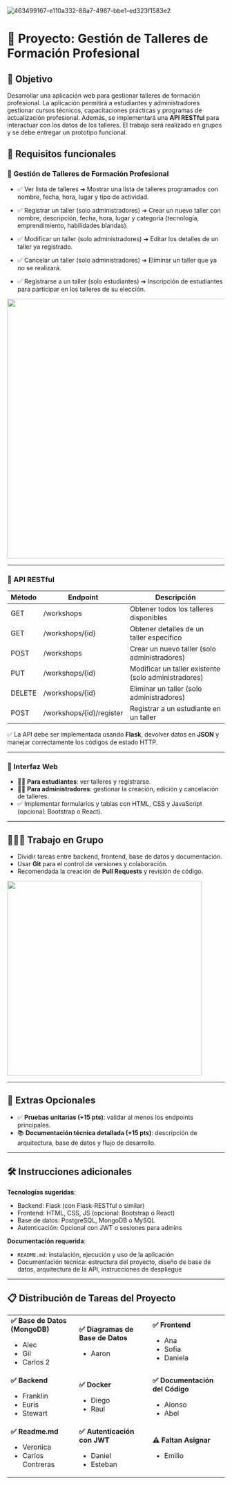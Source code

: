 ![463499167-e110a332-88a7-4987-bbe1-ed323f1583e2](https://github.com/user-attachments/assets/76234eda-7a55-46cd-af29-62a72ee0f02d)

# 🤖 Proyecto: Gestión de Talleres de Formación Profesional

## 🎯 Objetivo

Desarrollar una aplicación web para gestionar talleres de formación profesional. La aplicación permitirá a estudiantes y administradores gestionar cursos técnicos, capacitaciones prácticas y programas de actualización profesional. Además, se implementará una **API RESTful** para interactuar con los datos de los talleres. El trabajo será realizado en grupos y se debe entregar un prototipo funcional.

## 💌 Requisitos funcionales

### 🔹 Gestión de Talleres de Formación Profesional

* ✅ Ver lista de talleres
  ➔ Mostrar una lista de talleres programados con nombre, fecha, hora, lugar y tipo de actividad.

* ✅ Registrar un taller (solo administradores)
  ➔ Crear un nuevo taller con nombre, descripción, fecha, hora, lugar y categoría (tecnología, emprendimiento, habilidades blandas).

* ✅ Modificar un taller (solo administradores)
  ➔ Editar los detalles de un taller ya registrado.

* ✅ Cancelar un taller (solo administradores)
  ➔ Eliminar un taller que ya no se realizará.

* ✅ Registrarse a un taller (solo estudiantes)
  ➔ Inscripción de estudiantes para participar en los talleres de su elección.
  
<div align="center">
  <img src="https://github.com/user-attachments/assets/4cd9a892-b733-4968-abbc-1894b7e40672" width="600">
</div>

---

### 🔹 API RESTful

| Método | Endpoint                 | Descripción                                          |
| ------ | ------------------------ | ---------------------------------------------------- |
| GET    | /workshops               | Obtener todos los talleres disponibles               |
| GET    | /workshops/{id}          | Obtener detalles de un taller específico             |
| POST   | /workshops               | Crear un nuevo taller (solo administradores)         |
| PUT    | /workshops/{id}          | Modificar un taller existente (solo administradores) |
| DELETE | /workshops/{id}          | Eliminar un taller (solo administradores)            |
| POST   | /workshops/{id}/register | Registrar a un estudiante en un taller               |

✅ La API debe ser implementada usando **Flask**, devolver datos en **JSON** y manejar correctamente los códigos de estado HTTP.

---

### 🔹 Interfaz Web

* 👩‍🎓 **Para estudiantes**: ver talleres y registrarse.
* 👨‍💼 **Para administradores**: gestionar la creación, edición y cancelación de talleres.
* ✅ Implementar formularios y tablas con HTML, CSS y JavaScript (opcional: Bootstrap o React).

---

## 🧑‍🤝‍🧑 Trabajo en Grupo

* Dividir tareas entre backend, frontend, base de datos y documentación.
* Usar **Git** para el control de versiones y colaboración.
* Recomendada la creación de **Pull Requests** y revisión de código.

<div align="left">
  <img src="https://github.com/user-attachments/assets/3b000f52-7f9c-4e57-9bfc-cb3325033765" width="450">
</div>

---

## 🧪 Extras Opcionales

* ✅ **Pruebas unitarias (+15 pts)**: validar al menos los endpoints principales.
* 📚 **Documentación técnica detallada (+15 pts)**: descripción de arquitectura, base de datos y flujo de desarrollo.

---

## 🛠️ Instrucciones adicionales

**Tecnologías sugeridas**:

* Backend: Flask (con Flask-RESTful o similar)
* Frontend: HTML, CSS, JS (opcional: Bootstrap o React)
* Base de datos: PostgreSQL, MongoDB o MySQL
* Autenticación: Opcional con JWT o sesiones para admins

**Documentación requerida**:

* `README.md`: instalación, ejecución y uso de la aplicación
* Documentación técnica: estructura del proyecto, diseño de base de datos, arquitectura de la API, instrucciones de despliegue

---

<h2>📋 Distribución de Tareas del Proyecto</h2>

<table>
  <tr>
    <td>
      <strong>✅ Base de Datos (MongoDB)</strong><br>
      <ul>
        <li>Alec</li>
        <li>Gil</li>
        <li>Carlos 2</li>
      </ul>
    </td>
    <td>
      <strong>✅ Diagramas de Base de Datos</strong><br>
      <ul>
        <li>Aaron</li>
      </ul>
    </td>
    <td>
      <strong>✅ Frontend</strong><br>
      <ul>
        <li>Ana</li>
        <li>Sofia</li>
        <li>Daniela</li>
      </ul>
    </td>
  </tr>
  <tr>
    <td>
      <strong>✅ Backend</strong><br>
      <ul>
        <li>Franklin</li>
        <li>Euris</li>
        <li>Stewart</li>
      </ul>
    </td>
    <td>
      <strong>✅ Docker</strong><br>
      <ul>
        <li>Diego</li>
        <li>Raul</li>
      </ul>
    </td>
    <td>
      <strong>✅ Documentación del Código</strong><br>
      <ul>
        <li>Alonso</li>
        <li>Abel</li>
      </ul>
    </td>
  </tr>
  <tr>
    <td>
      <strong>✅ Readme.md</strong><br>
      <ul>
        <li>Veronica</li>
        <li>Carlos Contreras</li>
      </ul>
    </td>
    <td>
      <strong>✅ Autenticación con JWT</strong><br>
      <ul>
        <li>Daniel</li>
        <li>Esteban</li>
      </ul>
    </td>
    <td>
      <strong>⚠️ Faltan Asignar</strong><br>
      <ul>
        <li>Emilio</li>
      </ul>
    </td>
  </tr>
</table>

